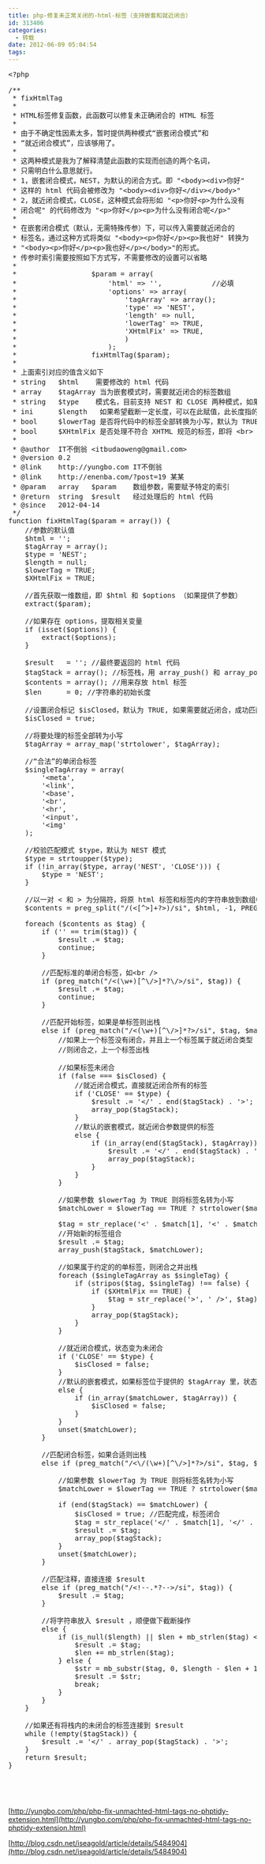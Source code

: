 ```yaml
---
title: php-修复未正常关闭的-html-标签（支持嵌套和就近闭合）
id: 313406
categories:
  - 转载
date: 2012-06-09 05:04:54
tags:
---
```


<pre class="lang:php decode:true ">&lt;?php

/**
 * fixHtmlTag
 *
 * HTML标签修复函数，此函数可以修复未正确闭合的 HTML 标签
 *
 * 由于不确定性因素太多，暂时提供两种模式“嵌套闭合模式”和
 * “就近闭合模式”，应该够用了。
 *
 * 这两种模式是我为了解释清楚此函数的实现而创造的两个名词，
 * 只需明白什么意思就行。
 * 1，嵌套闭合模式，NEST，为默认的闭合方式。即 "&lt;body&gt;&lt;div&gt;你好"
 * 这样的 html 代码会被修改为 "&lt;body&gt;&lt;div&gt;你好&lt;/div&gt;&lt;/body&gt;"
 * 2，就近闭合模式，CLOSE，这种模式会将形如 "&lt;p&gt;你好&lt;p&gt;为什么没有
 * 闭合呢" 的代码修改为 "&lt;p&gt;你好&lt;/p&gt;&lt;p&gt;为什么没有闭合呢&lt;/p&gt;"
 *
 * 在嵌套闭合模式（默认，无需特殊传参）下，可以传入需要就近闭合的
 * 标签名，通过这种方式将类似 "&lt;body&gt;&lt;p&gt;你好&lt;/p&gt;&lt;p&gt;我也好" 转换为
 * "&lt;body&gt;&lt;p&gt;你好&lt;/p&gt;&lt;p&gt;我也好&lt;/p&gt;&lt;/body&gt;"的形式。
 * 传参时索引需要按照如下方式写，不需要修改的设置可以省略
 * 
 * 					$param = array(
 * 						'html' =&gt; '',			//必填
 * 						'options' =&gt; array(
 * 							'tagArray' =&gt; array();
 * 							'type' =&gt; 'NEST',
 * 							'length' =&gt; null,
 * 							'lowerTag' =&gt; TRUE,
 * 							'XHtmlFix' =&gt; TRUE,
 * 							)
 * 						);
 * 					fixHtmlTag($param);
 * 
 * 上面索引对应的值含义如下
 * string 	$html	 需要修改的 html 代码
 * array  	$tagArray 当为嵌套模式时，需要就近闭合的标签数组
 * string 	$type	 模式名，目前支持 NEST 和 CLOSE 两种模式，如果设置为 CLOSE，将会忽略参数 $tagArray 的设置，而全部就近闭合所有标签
 * ini 		$length   如果希望截断一定长度，可以在此赋值，此长度指的是字符串长度
 * bool 	$lowerTag 是否将代码中的标签全部转换为小写，默认为 TRUE
 * bool 	$XHtmlFix 是否处理不符合 XHTML 规范的标签，即将 &lt;br&gt; 转换为 &lt;br /&gt;
 *
 * @author  IT不倒翁 &lt;itbudaoweng@gmail.com&gt;
 * @version 0.2
 * @link  	http://yungbo.com IT不倒翁
 * @link 	http://enenba.com/?post=19 某某
 * @param 	array 	$param 	  数组参数，需要赋予特定的索引
 * @return 	string 	$result	  经过处理后的 html 代码
 * @since 	2012-04-14
 */
function fixHtmlTag($param = array()) {
	//参数的默认值
	$html = '';
	$tagArray = array();
	$type = 'NEST';
	$length = null;
	$lowerTag = TRUE;
	$XHtmlFix = TRUE;

	//首先获取一维数组，即 $html 和 $options （如果提供了参数）
	extract($param);

	//如果存在 options，提取相关变量
	if (isset($options)) {
		extract($options);
	}

	$result   = ''; //最终要返回的 html 代码
	$tagStack = array(); //标签栈，用 array_push() 和 array_pop() 模拟实现
	$contents = array(); //用来存放 html 标签
	$len	  = 0; //字符串的初始长度

	//设置闭合标记 $isClosed，默认为 TRUE, 如果需要就近闭合，成功匹配开始标签后其值为 false,成功闭合后为 true
	$isClosed = true;

	//将要处理的标签全部转为小写
	$tagArray = array_map('strtolower', $tagArray);

	//“合法”的单闭合标签
	$singleTagArray = array(
		'&lt;meta',
		'&lt;link',
		'&lt;base',
		'&lt;br',
		'&lt;hr',
		'&lt;input',
		'&lt;img'
	);

	//校验匹配模式 $type，默认为 NEST 模式
	$type = strtoupper($type);
	if (!in_array($type, array('NEST', 'CLOSE'))) {
		$type = 'NEST';
	}

	//以一对 &lt; 和 &gt; 为分隔符，将原 html 标签和标签内的字符串放到数组中
	$contents = preg_split("/(&lt;[^&gt;]+?&gt;)/si", $html, -1, PREG_SPLIT_NO_EMPTY | PREG_SPLIT_DELIM_CAPTURE);

	foreach ($contents as $tag) {
		if ('' == trim($tag)) {
			$result .= $tag;
			continue;
		}

		//匹配标准的单闭合标签，如&lt;br /&gt;
		if (preg_match("/&lt;(\w+)[^\/&gt;]*?\/&gt;/si", $tag)) {
			$result .= $tag;
			continue;
		}

		//匹配开始标签，如果是单标签则出栈
		else if (preg_match("/&lt;(\w+)[^\/&gt;]*?&gt;/si", $tag, $match)) {
			//如果上一个标签没有闭合，并且上一个标签属于就近闭合类型
			//则闭合之，上一个标签出栈

			//如果标签未闭合
			if (false === $isClosed) {
				//就近闭合模式，直接就近闭合所有的标签
				if ('CLOSE' == $type) {
					$result .= '&lt;/' . end($tagStack) . '&gt;';
					array_pop($tagStack);
				}
				//默认的嵌套模式，就近闭合参数提供的标签
				else {
					if (in_array(end($tagStack), $tagArray)) {
						$result .= '&lt;/' . end($tagStack) . '&gt;';
						array_pop($tagStack);
					}
				}
			}

			//如果参数 $lowerTag 为 TRUE 则将标签名转为小写
			$matchLower = $lowerTag == TRUE ? strtolower($match[1]) : $match[1];

			$tag = str_replace('&lt;' . $match[1], '&lt;' . $matchLower, $tag);
			//开始新的标签组合
			$result .= $tag;
			array_push($tagStack, $matchLower);

			//如果属于约定的的单标签，则闭合之并出栈
			foreach ($singleTagArray as $singleTag) {
				if (stripos($tag, $singleTag) !== false) {
					if ($XHtmlFix == TRUE) {
						$tag = str_replace('&gt;', ' /&gt;', $tag);
					}
					array_pop($tagStack);
				}
			}

			//就近闭合模式，状态变为未闭合
			if ('CLOSE' == $type) {
				$isClosed = false;
			}
			//默认的嵌套模式，如果标签位于提供的 $tagArray 里，状态改为未闭合
			else {
				if (in_array($matchLower, $tagArray)) {
					$isClosed = false;
				}
			}
			unset($matchLower);
		}

		//匹配闭合标签，如果合适则出栈
		else if (preg_match("/&lt;\/(\w+)[^\/&gt;]*?&gt;/si", $tag, $match)) {

			//如果参数 $lowerTag 为 TRUE 则将标签名转为小写
			$matchLower = $lowerTag == TRUE ? strtolower($match[1]) : $match[1];

			if (end($tagStack) == $matchLower) {
				$isClosed = true; //匹配完成，标签闭合
				$tag = str_replace('&lt;/' . $match[1], '&lt;/' . $matchLower, $tag);
				$result .= $tag;
				array_pop($tagStack);
			}
			unset($matchLower);
		}

		//匹配注释，直接连接 $result
		else if (preg_match("/&lt;!--.*?--&gt;/si", $tag)) {
			$result .= $tag;
		}

		//将字符串放入 $result ，顺便做下截断操作
		else {
			if (is_null($length) || $len + mb_strlen($tag) &lt; $length) {
				$result .= $tag;
				$len += mb_strlen($tag);
			} else {
				$str = mb_substr($tag, 0, $length - $len + 1);
				$result .= $str;
				break;
			}
		}
	}

	//如果还有将栈内的未闭合的标签连接到 $result
	while (!empty($tagStack)) {
		$result .= '&lt;/' . array_pop($tagStack) . '&gt;';
	}
	return $result;
}</pre>
&nbsp;

&nbsp;

[http://yungbo.com/php/php-fix-unmachted-html-tags-no-phptidy-extension.html](http://yungbo.com/php/php-fix-unmachted-html-tags-no-phptidy-extension.html)

[http://blog.csdn.net/iseagold/article/details/5484904](http://blog.csdn.net/iseagold/article/details/5484904)